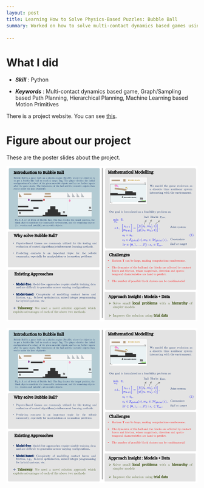 ```yaml
---
layout: post
title: Learning How to Solve Physics-Based Puzzles: Bubble Ball
summary: Worked on how to solve multi-contact dynamics based games using optimal control and machine learning

---
```


# What I did

- ***Skill*** : Python

- ***Keywords*** : Multi-contact dynamics based game, Graph/Sampling based Path Planning, Hierarchical Planning, Machine Learning based Motion Primitives 

There is a project website. You can see [this](https://sites.google.com/berkeley.edu/bubble-ball/home).

# Figure about our project

These are the poster slides about the project.

<p align="center">
  <img src="/assets/bubble_ball/bubble1.png">
</p>



<p align="center">
  <img src="/assets/bubble_ball/bubble1.png">
</p>
